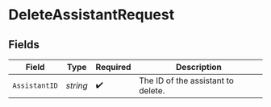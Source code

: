 # DeleteAssistantRequest


## Fields

| Field                              | Type                               | Required                           | Description                        |
| ---------------------------------- | ---------------------------------- | ---------------------------------- | ---------------------------------- |
| `AssistantID`                      | *string*                           | :heavy_check_mark:                 | The ID of the assistant to delete. |
